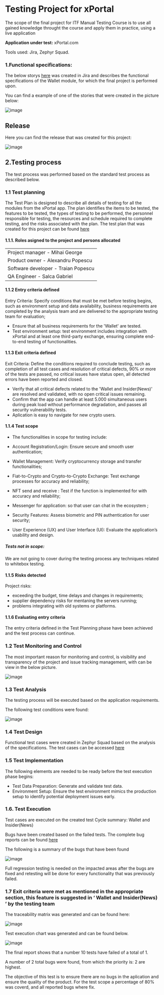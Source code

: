 # Testing Project for xPortal
The scope of the final project for ITF Manual Testing Course is to use all gained knowledge throught the course and apply them in practice, using a live application

**Application under test:** xPortal.com

Tools used: Jira, Zephyr Squad.

### 1.Functional specifications:
The below storys [here](https://github.com/Gabi-git-email/ITF-ST3_Gabi/blob/main/Jira_stories.doc) was created in Jira and describes the functional specifications of the Wallet module, for which the final project is performed upon.

You can find a example of one of the stories that were created in the picture below:

![image](https://github.com/Gabi-git-email/ITF-ST3_Gabi/assets/174444760/51fbc529-57d2-477f-8f9d-1c46d1dda648)


## Release

Here you can find the release that was created for this project:

![image](https://github.com/user-attachments/assets/e48ba544-d3a7-429f-bedb-bdb2441b6422)


## 2.Testing process
The test process was performed based on the standard test process as described below.

### 1.1 Test planning
The Test Plan is designed to describe all details of testing for all the modules from the xPortal app.
The plan identifies the items to be tested, the features to be tested, the types of testing to be performed, the personnel responsible for testing, the resources and schedule required to complete testing, and the risks associated with the plan.
The test plan that was created for this project can be found [here](https://github.com/Gabi-git-email/ITF-ST3_Gabi/blob/main/Jira_TestPlan.doc)

#### 1.1.1. Roles asigned to the project and persons allocated
<table>
<tr><td>Project manager - Mihai George </td></tr> 
<tr><td>Product owner   - Alexandru Popescu </td></tr>
<tr><td>Software developer - Traian Popescu </td></tr>
<tr><td>QA Engineer - Salca Gabriel</td></tr>
</table>

#### 1.1.2 Entry criteria defined
Entry Criteria: Specify conditions that must be met before testing begins, such as environment setup and data availability, business requirements are completed by the analysis team and are delivered to the appropriate testing team for evaluation;
- Ensure that all business requirements for the 'Wallet' are tested.
- Test environment setup: test environment includes integration with xPortal and at least one third-party exchange, ensuring complete end-to-end testing of functionalities.

#### 1.1.3 Exit criteria defined
Exit Criteria: Define the conditions required to conclude testing, such as completion of all test cases and resolution of critical defects, 90%  or more of the tests are passed, no critical issues have status open, all detected errors have been reported and closed.

- Verify that all critical defects related to the 'Wallet and Insider(News)' are resolved and validated, with no open critical issues remaining.
- Confirm that the app can handle at least 5.000 simultaneous users during peak load without performance degradation, and passes all security vulnerability tests.
- Aplication is easy to navigate for new crypto users.

#### 1.1.4 Test scope
- The functionalities in scope for testing include:

- Account Registration/Login: Ensure secure and smooth user authentication;

- Wallet Management: Verify cryptocurrency storage and transfer 
functionalities;

- Fiat-to-Crypto and Crypto-to-Crypto Exchange: Test exchange processes for accuracy and reliability;

- NFT send and receive : Test if the function is implemented for with accuracy and reliability;

- Messenger for application: so that user can chat in the ecosystem ;

- Security Features: Assess biometric and PIN authentication for user security;

- User Experience (UX) and User Interface (UI): Evaluate the application’s usability and design.


##### Tests not in scope:

We are not going to cover during the testing process any techniques related to whitebox testing.

#### 1.1.5 Risks detected
Project risks:
- exceeding the budget, time delays and changes in requirements;
- supplier dependency risks for mentaning the servers running;
- problems integrating with old systems or platforms.

#### 1.1.6 Evaluating entry criteria
The entry criteria defined in the Test Planning phase have been achieved and the test process can continue.

### 1.2 Test Monitoring and Control
The most important reason for monitoring and control, is visibility and transparency of the project and issue tracking management, with can be view in the below picture.

![image](https://github.com/user-attachments/assets/ff39b7d3-d936-4fb0-a5fe-f453bf38e069)

### 1.3 Test Analysis
The testing process will be executed based on the application requirements. 

The following test conditions were found:

![image](https://github.com/user-attachments/assets/7652bdfb-046d-4917-a1d0-9231b3de8cf6)


### 1.4 Test Design
Functional test cases were created in Zephyr Squad based on the analysis of the specifications. The test cases can be accessed [here](https://github.com/Gabi-git-email/ITF-ST3_Gabi/blob/main/Jira_stories.doc)

### 1.5 Test Implementation
The following elements are needed to be ready before the test execution phase begins:

- Test Data Preparation: Generate and validate test data.
- Environment Setup: Ensure the test environment mimics the production setup to identify potential deployment issues early.


### 1.6. Test Execution
Test cases are executed on the created test Cycle summary: Wallet and Insider(News)

Bugs have been created based on the failed tests. The complete bug reports can be found [here](https://github.com/Gabi-git-email/ITF-ST3_Gabi/blob/main/Jira_Bugs.doc)

The following is a summary of the bugs that have been found 

![image](https://github.com/user-attachments/assets/b36d5abb-a288-4197-a2f1-0b5a5d33c0a4)

Full regression testing is needed on the impacted areas after the bugs are fixed and retesting will be done for every functionality that was previously failed.

### 1.7 Exit criteria were met as mentioned in the appropriate section, this feature is suggested in ‘ Wallet and Insider(News) ’ by the testing team

The traceability matrix was generated and can be found here: 

![image](https://github.com/user-attachments/assets/d0743271-7d54-40b6-aaaa-44ea2488a34e)


Test execution chart was generated and can be found below.

![image](https://github.com/user-attachments/assets/fd7c6c10-23c4-4597-9d7a-b4034e0cc802)

The final report shows that a number 10 tests have failed of a total of 1.

A number of 2 total bugs were found, from which the priority is: 2 are highest.

The objective of this test is to ensure there are no bugs in the aplication and ensure the quality of the product. For the test scope a percentage of 80% was coverd, and all reported bugs where fix.
